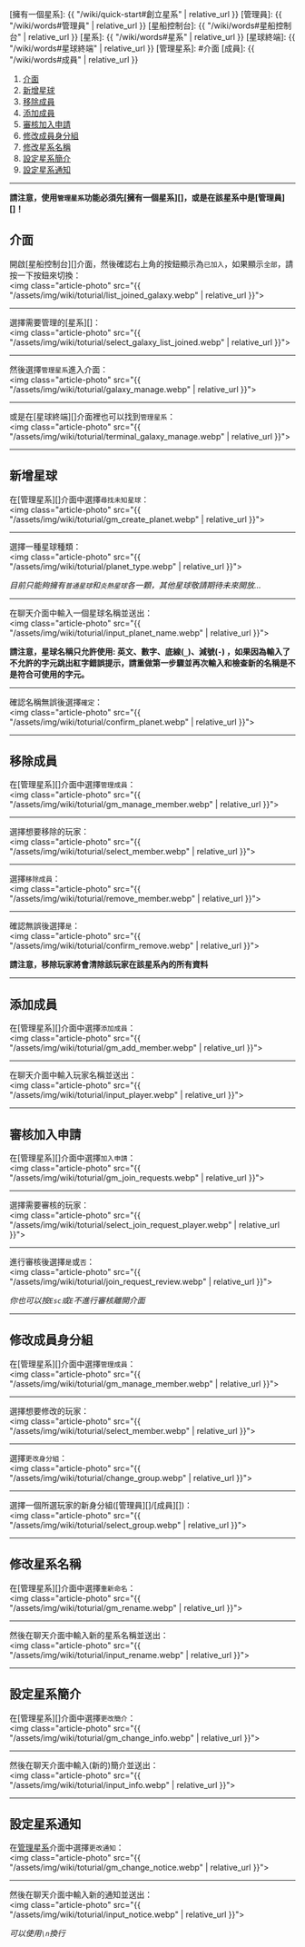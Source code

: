 [擁有一個星系]: {{ "/wiki/quick-start#創立星系" | relative_url }}
[管理員]: {{ "/wiki/words#管理員" | relative_url }}
[星船控制台]: {{ "/wiki/words#星船控制台" | relative_url }}
[星系]: {{ "/wiki/words#星系" | relative_url }}
[星球終端]: {{ "/wiki/words#星球終端" | relative_url }}
[管理星系]: #介面
[成員]: {{ "/wiki/words#成員" | relative_url }}

<div class="article-content">
<ol>
    <li><a href="#介面">介面</a></li>
    <li><a href="#新增星球">新增星球</a></li>
	<li><a href="#移除成員">移除成員</a></li>
    <li><a href="#添加成員">添加成員</a></li>
	<li><a href="#審核加入申請">審核加入申請</a></li>
	<li><a href="#修改成員身分組">修改成員身分組</a></li>
	<li><a href="#修改星系名稱">修改星系名稱</a></li>
	<li><a href="#設定星系簡介">設定星系簡介</a></li>
	<li><a href="#設定星系通知">設定星系通知</a></li>
</ol>
</div>

---

__請注意，使用`管理星系`功能必須先[擁有一個星系][]，或是在該星系中是[管理員][]！__

## 介面

開啟[星船控制台][]介面，然後確認右上角的按鈕顯示為`已加入`，如果顯示`全部`，請按一下按鈕來切換：  
<img class="article-photo" src="{{ "/assets/img/wiki/toturial/list_joined_galaxy.webp" | relative_url }}">

<hr class="sub">

選擇需要管理的[星系][]：  
<img class="article-photo" src="{{ "/assets/img/wiki/toturial/select_galaxy_list_joined.webp" | relative_url }}">

<hr class="sub">

然後選擇`管理星系`進入介面：  
<img class="article-photo" src="{{ "/assets/img/wiki/toturial/galaxy_manage.webp" | relative_url }}">

<hr class="sub">

或是在[星球終端][]介面裡也可以找到`管理星系`：  
<img class="article-photo" src="{{ "/assets/img/wiki/toturial/terminal_galaxy_manage.webp" | relative_url }}">

---

## 新增星球

在[管理星系][]介面中選擇`尋找未知星球`：  
<img class="article-photo" src="{{ "/assets/img/wiki/toturial/gm_create_planet.webp" | relative_url }}">

<hr class="sub">

選擇一種星球種類：  
<img class="article-photo" src="{{ "/assets/img/wiki/toturial/planet_type.webp" | relative_url }}">

*目前只能夠擁有`普通星球`和`炎熱星球`各一顆，其他星球敬請期待未來開放...*

<hr class="sub">

在聊天介面中輸入一個星球名稱並送出：  
<img class="article-photo" src="{{ "/assets/img/wiki/toturial/input_planet_name.webp" | relative_url }}">

__請注意，星球名稱只允許使用: 英文、數字、底線(`_`)、減號(`-`) ，如果因為輸入了不允許的字元跳出紅字錯誤提示，請重做第一步驟並再次輸入和檢查新的名稱是不是符合可使用的字元。__

<hr class="sub">

確認名稱無誤後選擇`確定`：  
<img class="article-photo" src="{{ "/assets/img/wiki/toturial/confirm_planet.webp" | relative_url }}">

---

## 移除成員

在[管理星系][]介面中選擇`管理成員`：  
<img class="article-photo" src="{{ "/assets/img/wiki/toturial/gm_manage_member.webp" | relative_url }}">

<hr class="sub">

選擇想要移除的玩家：  
<img class="article-photo" src="{{ "/assets/img/wiki/toturial/select_member.webp" | relative_url }}">

<hr class="sub">

選擇`移除成員`：  
<img class="article-photo" src="{{ "/assets/img/wiki/toturial/remove_member.webp" | relative_url }}">

<hr class="sub">

確認無誤後選擇`是`：  
<img class="article-photo" src="{{ "/assets/img/wiki/toturial/confirm_remove.webp" | relative_url }}">

__請注意，移除玩家將會清除該玩家在該星系內的所有資料__

---

## 添加成員

在[管理星系][]介面中選擇`添加成員`：  
<img class="article-photo" src="{{ "/assets/img/wiki/toturial/gm_add_member.webp" | relative_url }}">

<hr class="sub">

在聊天介面中輸入玩家名稱並送出：  
<img class="article-photo" src="{{ "/assets/img/wiki/toturial/input_player.webp" | relative_url }}">

---

## 審核加入申請

在[管理星系][]介面中選擇`加入申請`：  
<img class="article-photo" src="{{ "/assets/img/wiki/toturial/gm_join_requests.webp" | relative_url }}">

<hr class="sub">

選擇需要審核的玩家：  
<img class="article-photo" src="{{ "/assets/img/wiki/toturial/select_join_request_player.webp" | relative_url }}">

<hr class="sub">

進行審核後選擇`是`或`否`：  
<img class="article-photo" src="{{ "/assets/img/wiki/toturial/join_request_review.webp" | relative_url }}">

*你也可以按`Esc`或`E`不進行審核離開介面*

---

## 修改成員身分組

在[管理星系][]介面中選擇`管理成員`：  
<img class="article-photo" src="{{ "/assets/img/wiki/toturial/gm_manage_member.webp" | relative_url }}">

<hr class="sub">

選擇想要修改的玩家：  
<img class="article-photo" src="{{ "/assets/img/wiki/toturial/select_member.webp" | relative_url }}">

<hr class="sub">

選擇`更改身分組`：  
<img class="article-photo" src="{{ "/assets/img/wiki/toturial/change_group.webp" | relative_url }}">

<hr class="sub">

選擇一個所選玩家的新身分組([管理員][]/[成員][])：  
<img class="article-photo" src="{{ "/assets/img/wiki/toturial/select_group.webp" | relative_url }}">

---

## 修改星系名稱

在[管理星系][]介面中選擇`重新命名`：  
<img class="article-photo" src="{{ "/assets/img/wiki/toturial/gm_rename.webp" | relative_url }}">

<hr class="sub">

然後在聊天介面中輸入新的星系名稱並送出：  
<img class="article-photo" src="{{ "/assets/img/wiki/toturial/input_rename.webp" | relative_url }}">

---

## 設定星系簡介

在[管理星系][]介面中選擇`更改簡介`：  
<img class="article-photo" src="{{ "/assets/img/wiki/toturial/gm_change_info.webp" | relative_url }}">

<hr class="sub">

然後在聊天介面中輸入(新的)簡介並送出：  
<img class="article-photo" src="{{ "/assets/img/wiki/toturial/input_info.webp" | relative_url }}">

---

## 設定星系通知

在[管理星系](#介面)介面中選擇`更改通知`：  
<img class="article-photo" src="{{ "/assets/img/wiki/toturial/gm_change_notice.webp" | relative_url }}">

<hr class="sub">

然後在聊天介面中輸入新的通知並送出：  
<img class="article-photo" src="{{ "/assets/img/wiki/toturial/input_notice.webp" | relative_url }}">

*可以使用`\n`換行*
